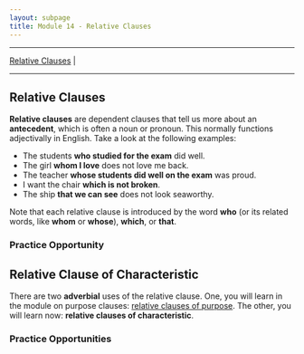 ```yaml
---
layout: subpage
title: Module 14 - Relative Clauses
---
```


***

[Relative Clauses](#relative-clauses) \|

***

## Relative Clauses

**Relative clauses** are dependent clauses that tell us more about an **antecedent**, which is often a noun or pronoun. This normally functions adjectivally in English. Take a look at the following examples:

- The students **who studied for the exam** did well.
- The girl **whom I love** does not love me back.
- The teacher **whose students did well on the exam** was proud.
- I want the chair **which is not broken**.
- The ship **that we can see** does not look seaworthy.

Note that each relative clause is introduced by the word **who** (or its related words, like **whom** or **whose**), **which**, or **that**.

### Practice Opportunity

## Relative Clause of Characteristic

There are two **adverbial** uses of the relative clause. One, you will learn in the module on purpose clauses: [relative clauses of purpose](#). The other, you will learn now: **relative clauses of characteristic**.

### Practice Opportunities
